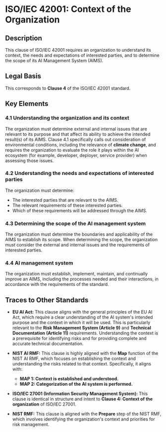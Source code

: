 # ISO/IEC 42001: Context of the Organization

## Description

This clause of ISO/IEC 42001 requires an organization to understand its context, the needs and expectations of interested parties, and to determine the scope of its AI Management System (AIMS).

## Legal Basis

This corresponds to **Clause 4** of the ISO/IEC 42001 standard.

## Key Elements

### 4.1 Understanding the organization and its context

The organization must determine external and internal issues that are relevant to its purpose and that affect its ability to achieve the intended result(s) of its AIMS. Clause 4.1 specifically calls out consideration of environmental conditions, including the relevance of **climate change**, and requires the organization to evaluate the role it plays within the AI ecosystem (for example, developer, deployer, service provider) when assessing those issues.

### 4.2 Understanding the needs and expectations of interested parties

The organization must determine:

*   The interested parties that are relevant to the AIMS.
*   The relevant requirements of these interested parties.
*   Which of these requirements will be addressed through the AIMS.

### 4.3 Determining the scope of the AI management system

The organization must determine the boundaries and applicability of the AIMS to establish its scope. When determining the scope, the organization must consider the external and internal issues and the requirements of interested parties.

### 4.4 AI management system

The organization must establish, implement, maintain, and continually improve an AIMS, including the processes needed and their interactions, in accordance with the requirements of the standard.

## Traces to Other Standards

*   **EU AI Act:** This clause aligns with the general principles of the EU AI Act, which require a clear understanding of the AI system's intended purpose and the context in which it will be used. This is particularly relevant to the **Risk Management System (Article 9)** and **Technical Documentation (Article 11)** requirements. Understanding the context is a prerequisite for identifying risks and for providing complete and accurate technical documentation.

*   **NIST AI RMF:** This clause is highly aligned with the **Map** function of the NIST AI RMF, which focuses on establishing the context and understanding the risks related to that context. Specifically, it aligns with:
    *   **MAP 1: Context is established and understood.**
    *   **MAP 2: Categorization of the AI system is performed.**

*   **ISO/IEC 27001 (Information Security Management System):** This clause is identical in structure and intent to **Clause 4: Context of the organization** of ISO/IEC 27001.

*   **NIST RMF:** This clause is aligned with the **Prepare** step of the NIST RMF, which involves identifying the organization's context and priorities for risk management.
